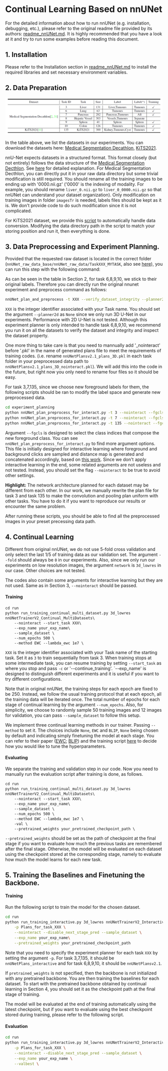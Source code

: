 # Continual Learning Based on nnUNet

For the detailed information about how to run nnUNet (e.g. installation, debugging, etc.), please 
refer to the original readme file provided by its authors: [readme_nnUNet.md](readme_nnUNet.md). 
It is highly recommended that you have a look at it and try to run some examples before reading 
this document.


## 1. Installation
Please refer to the Installation section in [readme_nnUNet.md](readme_nnUNet.md) to install the required 
libraries and set necessary environment variables.

## 2. Data Preparation

![datasets](documentation/images/datasets.png)

In the table above, we list the datasets in our experiments. You can download the datasets here: 
[Medical Segmentation Decathlon](http://medicaldecathlon.com/), [KiTS2021](https://kits21.kits-challenge.org).

nnU-Net expects datasets in a structured format. This format closely (but not entirely) follows the data 
structure of the [Medical Segmentation Decthlon](http://medicaldecathlon.com/). See [here](documentation/dataset_conversion.md) 
for detailed explanation. For Medical Segmentation Decthlon, you can directly put it in your raw data 
directory but some trivial modification is still required. You should rename all the training images to 
be ending up with '0000.nii.gz' ('0000' is the indexing of modality. For example, you should rename 
`liver_0.nii.gz` to `liver_0_0000.nii.gz` so that nnUNet can understand your dataset organization). 
Only modification on training images in folder `imagesTr` is needed, labels files should be kept as it is. 
We don't provide code to do such modification since it is not complicated.

For KiTS2021 dataset, we provide this [script](nnunet/dataset_conversion/Task135_KiTS2021.py) to 
automatically handle data conversion. Modifying the data directory path in the script to match your storing
position and run it, then everything is done.

## 3. Data Preprocessing and Experiment Planning.
Provided that the requested raw dataset is located in the correct folder (`nnUNet_raw_data_base/nnUNet_raw_data/TaskXXX_MYTASK`,
also see [here](documentation/dataset_conversion.md)), you can run this step with the following command:

As can be seen in the table in Section 2, for task 6,8,9,10, we stick to their original labels. Therefore 
you can directly run the original nnunet experiment and preprocess command as follows:

```bash
nnUNet_plan_and_preprocess -t XXX --verify_dataset_integrity --planner2d None
```

`XXX` is the integer identifier associated with your Task name. You should set the argument `--planner2d` 
as `None` since we only run 3D U-Net in our experiments. Performance with 2D U-Net is not tested. 
Although this experiment planner is only intended to handle task 6,8,9,10, we recommend you run it on all the 
datasets to verify the dataset and integrity and inspect the dataset property.

One more thing to take care is that you need to mannually add '_nointeract' before '.pkl' in the name of generated 
plans file to meet the requirements of training codes. (i.e. rename `nnUNetPlansv2.1_plans_3D.pkl` in each 
task folder in your preprocessed data path to `nnUNetPlansv2.1_plans_3D_nointeract.pkl`). We will add this 
into the code in the future, but right now you only need to rename four files so it should be easy.

For task 3,7,135, since we choose new foreground labels for them, the following scripts should be ran to modify
the label space and generate new preprocessed data.

```bash
cd experiment_planning
python nnUNet_plan_preprocess_for_interact.py -t 3 --nointeract --fgcls 2
python nnUNet_plan_preprocess_for_interact.py -t 7 --nointeract --fgcls all
python nnUNet_plan_preprocess_for_interact.py -t 135 --nointeract --fgcls 2
```

Argument `--fgcls` is designed to select the class indices that compose the new foreground class. You can see 
`nnUNet_plan_preprocess_for_interact.py` to find more argument options. This file is initially designed for
interactive learning where foreground and background clicks are sampled and distance map is generated and concatenated
accordingly, based on [this work](https://arxiv.org/abs/1603.04042). Since we don't apply interactive learning
in the end, some related arguments are not useless and not tested. Instead, you should set the flag `--nointeract`
to be true to avoid other settings.

**Highlight:** The network architecture planned for each dataset may be different from each other. In our work,
we manually rewrite the plan file for task 3 and task 135 to make the convolution and pooling plan 
uniform with other tasks. You have to do it if you want to reproduce our results or encounter the same problem.

After running these scripts, you should be able to find all the preprocessed images in your preset precessing data path.

## 4. Continual Learning

Different from original nnUNet, we do not use 5-fold cross validation and only select the last 1/5 of training data
as our validation set. The argument `--fold` should always be `0` in our experiments. Also, since we only run our experiments
on low resolution images, the argument `network` is `3d_lowres` in our case. Other choices are not tested.

The codes also contain some arguments for interactive learning but they are not used. Same as in Section 3,
`--nointeract` should be passed.


#### Training
```
cd run
python run_training_continual_multi_dataset.py 3d_lowres nnUNetTrainerV2_Continual_MultiDatasets\
	--nointeract --start_task XXX\
	--exp_name your_exp_name\
	--sample_dataset \
	--num_epochs 500 \
	--method EWC --lambda_ewc 1e7 \
```

`XXX` is the integer identifier associated with your Task name of the starting task. Set it as `3` to train
sequentially from task 3. When training stops at some intermediate task, you can resume training by setting
`--start_task` as where you stop and pass `-c` or '--continue_training'. `--exp_name' is designed to distinguish
different experiments and it is useful if you want to try different configurations.

Note that in original nnUNet, the training steps for each epoch are fixed to be 250. Instead, we follow the usual
training protocol that at each epoch, all the training data will be iterated once. The total number
of epochs for each stage of continual learning by the argument `--num_epochs`. Also, for simplicity, we choose to
randomly sample 50 training images and 12 images for validation, you can pass `--sample_dataset` to follow this 
setup. 

We implement three continual learning methods in our trainer. Passing `--method` to set it. The choices include
`None`, `EWC` and `BLIP`, `None` being chosen by default and indicating simply finetuning the model at each stage.
You can refer to their paper ([EWC](https://arxiv.org/abs/1612.00796); [BLIP](https://arxiv.org/abs/2105.04444))
and the training script [here](nnunet/run/run_training_continual_multi_dataset.py) to decide how you would like to
tune the hyperparameters.

#### Evaluating
We separate the training and validation step in our code. Now you need to manually run the evaluation script
after training is done, as follows.

```
cd run
python run_training_continual_multi_dataset.py 3d_lowres nnUNetTrainerV2_Continual_MultiDatasets\
	--nointeract --start_task XXX\
	--exp_name your_exp_name\
	--sample_dataset \
	--num_epochs 500 \
	--method EWC --lambda_ewc 1e7 \
	-val \
	--pretrained_weights your_pretrained_checkpoint_path \
```

`--pretrained_weights` should be set as the path of checkpoint at the final stage if you want to evaluate
how much the previous tasks are remembered after the final stage. Otherwise, the model will be evaluated on
each dataset using the checkpoint stored at the corresponding stage, namely to evaluate how much the model
learns for each new task.

## 5. Training the Baselines and Finetuning the Backbone.

#### Training
Run the following script to train the model for the chosen dataset. 
```bash
cd run
python run_training_interactive.py 3d_lowres nnUNetTrainerV2_Interactive XXX 0\
	-p Plans_for_task_XXX \
	--nointeract --disable_next_stage_pred --sample_dataset \
	--exp_name your_exp_name\
	--pretrained_weights your_pretrained_checkpoint_path 
```
Note that you need to specify the experiment planner for each task `XXX` by setting the argument `-p`. For task
3,7,135, it should be `nnUNetPlans_interactive` and for task 6,8,9,10, it should be `nnUNetPlansv2.1`.

If `pretrained_weights` is not specified, then the backbone is not initialized with any pretrained backbone.
You are then training the baselines for each dataset. To start with the pretrained backbone obtained by continual
learning in Section 4, you should set it as the checkpoint path at the final stage of training.

The model will be evaluated at the end of training automatically using the latest checkpoint, but if you
want to evaluate using the best checkpoint stored during training, please refer to the following script.

#### Evaluation
```bash
cd run
python run_training_interactive.py 3d_lowres nnUNetTrainerV2_Interactive XXX 0\
	-p Plans_for_task_XXX \
	--nointeract --disable_next_stage_pred --sample_dataset \
	--exp_name your_exp_name \
	--valbest \  
```
